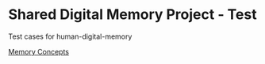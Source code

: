 # Shared Digital Memory Project - Test

Test cases for human-digital-memory

[Memory Concepts](./web/README.md)
